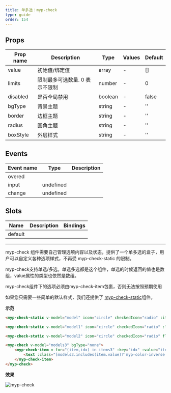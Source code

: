 ```yaml
---
title: 单多选：myp-check
type: guide
order: 154
---
```


## Props

| Prop name | Description                    | Type    | Values | Default |
| --------- | ------------------------------ | ------- | ------ | ------- |
| value     | 初始值/绑定值                  | array   | -      | []      |
| limits    | 限制最多可选数量. 0 表示不限制 | number  | -      | 0       |
| disabled  | 是否全局禁用                   | boolean | -      | false   |
| bgType    | 背景主题                       | string  | -      | ''      |
| border    | 边框主题                       | string  | -      | ''      |
| radius    | 圆角主题                       | string  | -      | ''      |
| boxStyle  | 外层样式                       | string  | -      | ''      |

## Events

| Event name | Type      | Description |
| ---------- | --------- | ----------- |
| overed     |           |
| input      | undefined |
| change     | undefined |

## Slots

| Name    | Description | Bindings |
| ------- | ----------- | -------- |
| default |             |          |

---

myp-check 组件需要自己管理选项内容以及状态，提供了一个单多选的盒子，用户可以自定义各种选项样式，不再受 myp-check-static 的限制。

myp-check支持单选/多选。单选多选都是这个组件，单选的时候返回的值也是数组，value属性的类型也依然是数组。

<p class="tip">myp-check组件下的选项必须由myp-check-item包裹，否则无法按照预期使用</p>

如果您只需要一些简单的默认样式，我们还提供了 [myp-check-static](/doc/guide/myp-check-static.html)组件。

**示范**

```html
<myp-check-static v-model="model" icon="circle" checkedIcon="radio" :items="items1" direction="right" :isBetween="true" itemBoxStyle="background-color:#F5F7F9;padding-left:32rpx;padding-right:32rpx;" boxStyle="border-radius:16rpx;overflow:hidden;"></myp-check-static>

<myp-check-static v-model="model1" icon="circle" checkedIcon="radio" :limits="3" :items="items1" direction="right" :isBetween="true" itemBoxStyle="border-bottom-width:1px;border-bottom-color:#F5F7F9;" @overed="toOveredHint"></myp-check-static>

<myp-check-static v-model="model2" icon="circle" checkedIcon="radio" flex="column" :limits="2" :items="items2" textLabel="title" valueLabel="value" disabledLabel="disabled" itemSpace="16rpx"></myp-check-static>

<myp-check v-model="models3" bgType="none">
	<myp-check-item v-for="(item,idx) in items3" :key="idx" :value="item.value" :disabled="item.disabled" :border="models3.includes(item.value)?'all-primary':'all'" :bgType="models3.includes(item.value)?'primary':'inverse'" boxStyle="flex-direction:row;justify-content:center;align-items:center;height:80rpx;margin-bottom:16rpx;border-radius:16rpx;">
		<text :class="[models3.includes(item.value)?'myp-color-inverse':'myp-color-text', 'myp-size-base']">{{item.title}}</text>
	</myp-check-item>
</myp-check>
```

**效果**

![myp-check](/images/doc/check.jpeg)

